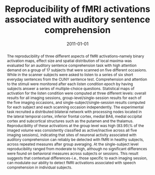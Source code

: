 ---
title: "Reproducibility of fMRI activations associated with auditory sentence comprehension"
date: 2011-01-01
authors_string: J. Gonzalez-Castillo, T. Talavage
authors:
   - J. Gonzalez-Castillo
   - T. Talavage
author_ids:
   - javier_gonzalez-castillo
journal: 'NeuroImage'
volume: 54
issue: 
pages: 2138-55
book_title: ''
publisher: ''
abstract: '<p>The reproducibility of three different aspects of fMRI activations-namely binary activation maps, effect size and spatial distribution of local maxima-was evaluated for an auditory sentence comprehension task with high attention demand on a group of 17 subjects that were scanned on five different occasions. While in the scanner subjects were asked to listen to a series of six short everyday sentences from the CUNY sentence test. Comprehension and attention to the stimuli were monitored after each listen condition epoch by having subjects answer a series of multiple-choice questions. Statistical maps of activation for the listen condition were computed at three different levels: overall results for all imaging sessions, group-level/single-session results for each of the five imaging occasions, and single-subject/single-session results computed for each subject and each scanning occasion independently. The experimental task recruited a distributed bilateral network with processing nodes located in the lateral temporal cortex, inferior frontal cortex, medial BA6, medial occipital cortex and subcortical structures such as the putamen and the thalamus. Reproducibility of these activations at the group level was high (83.95\% of the imaged volume was consistently classified as active/inactive across all five imaging sessions), indicating that sites of neuronal activity associated with auditory comprehension can reliably be detected with fMRI in healthy subjects, across repeated measures after group averaging. At the single-subject level reproducibility ranged from moderate to high, although no significant differences were found on behavioral measures across subjects or sessions. This result suggests that contextual differences-i.e., those specific to each imaging session, can modulate our ability to detect fMRI activations associated with speech comprehension in individual subjects.</p>'
project_id: 
paper_url: 
doi: 
data_loc: ''
code_loc: ''
file: '/assets/publications//assets/publications/'
file_name: '/assets/publications/'
type: journal_article
pub_str: ' (2011) NeuroImage 54: 2138-55'
layout: publication 
---